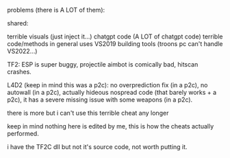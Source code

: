problems (there is A LOT of them):

shared:

terrible visuals (just inject it...)
chatgpt code (A LOT of chatgpt code)
terrible code/methods in general
uses VS2019 building tools (troons pc can't handle VS2022...)

TF2: 
ESP is super buggy,
projectile aimbot is comically bad,
hitscan crashes.

L4D2 (keep in mind this was a p2c):
no overprediction fix (in a p2c),
no autowall (in a p2c),
actually hideous nospread code (that barely works + a p2c),
it has a severe missing issue with some weapons (in a p2c).

there is more but i can't use this terrible cheat any longer

keep in mind nothing here is edited by me, this is how the cheats actually performed.

i have the TF2C dll but not it's source code, not worth putting it.